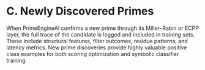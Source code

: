 # C. Newly Discovered Primes

When PrimeEngineAI confirms a new prime through its Miller–Rabin or ECPP layer, the full trace of the candidate is logged and included in training sets. These include structural features, filter outcomes, residue patterns, and latency metrics. New prime discoveries provide highly valuable positive class examples for both scoring optimization and symbolic classifier training.

